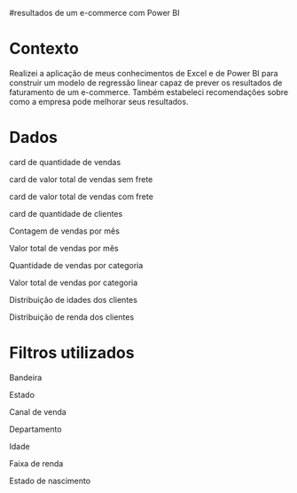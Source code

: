 #resultados de um e-commerce com Power BI

# Contexto
Realizei a aplicação de meus conhecimentos de Excel e de Power BI
para construir um modelo de regressão linear capaz de
prever os resultados de faturamento de um e-commerce.
Também estabeleci recomendações sobre como a
empresa pode melhorar seus resultados.

# Dados
card de quantidade de vendas

card de valor total de vendas sem frete

card de valor total de vendas com frete

card de quantidade de clientes

Contagem de vendas por mês

Valor total de vendas por mês

Quantidade de vendas por categoria

Valor total de vendas por categoria

Distribuição de idades dos clientes
 
Distribuição de renda dos clientes

 # Filtros utilizados 
 Bandeira

 Estado

Canal de venda

Departamento

Idade

Faixa de renda

Estado de nascimento

